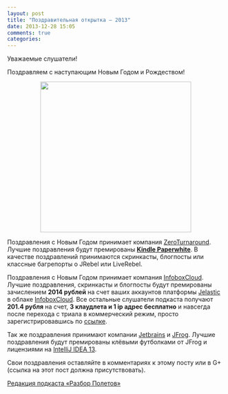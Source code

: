 ```yaml
---
layout: post
title: "Поздравительная открытка — 2013"
date: 2013-12-28 15:05
comments: true
categories: 
---
```


Уважаемые слушатели!

Поздравляем с наступающим Новым Годом и Рождеством!

<div class="separator" style="clear: both; text-align: center;">
<a href="http://www.click2crop.com/postcard/big/aerspa017.jpg" imageanchor="1" style="margin-left: 1em; margin-right: 1em;"><img border="0" height="350" src="http://razbor-poletov.com/images/aerspa017.jpg"/></a>
</div>

Поздравления с Новым Годом принимает компания [ZeroTurnaround](http://zeroturnaround.com/). Лучшие поздравления будут премированы [**Kindle Paperwhite**](http://www.amazon.com/Kindle-Paperwhite-Ereader/dp/B00AWH595M/). В качестве поздравлений принимаются скринкасты, блогпосты или классные багрепорты о JRebel или LiveRebel.

Поздравления с Новым Годом принимает компания [InfoboxCloud](http://infobox.ru/). Лучшие поздравления, скринкасты и блогпосты будут премированы зачислением **2014 рублей** на счет ваших аккаунтов платформы [Jelastic](http://jelastic.com/) в облаке [InfoboxCloud](http://infobox.ru/). Все остальные слушатели подкаста получают **201.4 рубля** на счет, **3 клаудлета и 1 ip адрес бесплатно** и навсегда после перехода с триала в коммерческий режим, просто зарегистрировавшись по [ссылке](http://infoboxcloud.ru/promo/tryjelastic2014/).

Так же поздравления принимают компании [Jetbrains](http://www.jetbrains.com/) и [JFrog](http://www.jfrog.com/). Лучшие поздравления будут премированы клёвыми футболками от JFrog и лицензиями на [IntelliJ IDEA 13](http://www.jetbrains.com/idea/).

Свои поздравления оставляйте в комментариях к этому посту или в G+ (ссылка на этот пост должна присутствовать).

[Редакция подкаста «Разбор Полетов»](http://razbor-poletov.com)